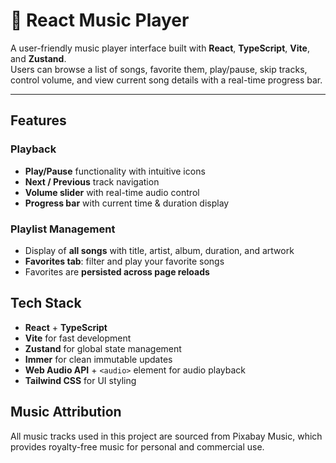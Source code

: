 # 🎵 React Music Player

A user-friendly music player interface built with **React**, **TypeScript**, **Vite**, and **Zustand**.  
Users can browse a list of songs, favorite them, play/pause, skip tracks, control volume, and view current song details with a real-time progress bar.

---

## Features

### Playback

- **Play/Pause** functionality with intuitive icons
- **Next / Previous** track navigation
- **Volume slider** with real-time audio control
- **Progress bar** with current time & duration display

### Playlist Management

- Display of **all songs** with title, artist, album, duration, and artwork
- **Favorites tab**: filter and play your favorite songs
- Favorites are **persisted across page reloads**

## Tech Stack

- **React** + **TypeScript**
- **Vite** for fast development
- **Zustand** for global state management
- **Immer** for clean immutable updates
- **Web Audio API** + `<audio>` element for audio playback
- **Tailwind CSS** for UI styling


## Music Attribution
All music tracks used in this project are sourced from Pixabay Music, which provides royalty-free music for personal and commercial use.